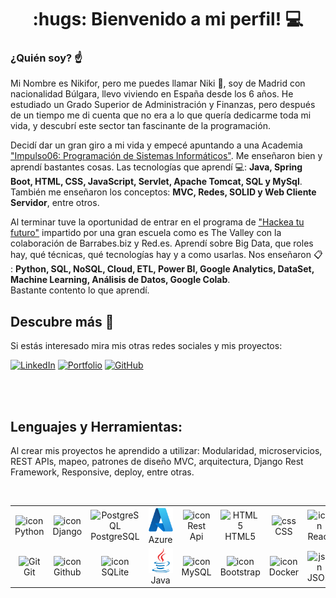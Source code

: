 <div align="center">
    <h1>:hugs: Bienvenido a mi perfil! 💻</h1>
</div>

### ¿Quién soy? ☝️
Mi Nombre es Nikifor, pero me puedes llamar Niki :wave:, soy de Madrid con nacionalidad Búlgara, llevo viviendo en España desde los 6 años. He estudiado un Grado Superior de Administración y Finanzas, pero después de un tiempo me di cuenta que no era a lo que quería dedicarme toda mi vida, y descubrí este sector tan fascinante de la programación.

Decidí dar un gran giro a mi vida y empecé apuntando a una Academia ["Impulso06: Programación de Sistemas Informáticos"](https://impulso06.com/). Me enseñaron bien y aprendí bastantes cosas. Las tecnologías que aprendí 💻: **Java, Spring Boot, HTML, CSS, JavaScript, Servlet, Apache Tomcat, SQL y MySql**. También me enseñaron los conceptos: **MVC, Redes, SOLID y Web Cliente Servidor**, entre otros.

Al terminar tuve la oportunidad de entrar en el programa de ["Hackea tu futuro"](https://www.hackeatufuturo.es/) impartido por una gran escuela como es The Valley con la colaboración de Barrabes.biz y Red.es. Aprendí sobre Big Data, que roles hay, qué técnicas, qué tecnologías hay y a como usarlas. Nos enseñaron 📋
: **Python, SQL, NoSQL, Cloud, ETL, Power BI, Google Analytics, DataSet, Machine Learning, Análisis de Datos, Google Colab**.<br> Bastante contento lo que aprendí.
<br>

## Descubre más 🚀 
Si estás interesado mira mis otras redes sociales y mis proyectos:

[![LinkedIn](https://img.shields.io/badge/LinkedIn-4b73bf?style=for-the-badge&logo=linkedin)](https://www.linkedin.com/in/nikifor-genchev/) [![Portfolio](https://img.shields.io/badge/Portfolio-ffcd00.svg?style=for-the-badge&logo=Qiskit&logoColor=000000)](https://nikidevelop.github.io/PortafolioDev.github.io/)  [![GitHub](https://img.shields.io/badge/GitHub-000000?style=for-the-badge&logo=github)](https://github.com/NikiDevelop/) 

<br><br>
## Lenguajes y Herramientas:
Al crear mis proyectos he aprendido a utilizar: Modularidad, microservicios, REST APIs, mapeo, patrones de diseño
MVC, arquitectura, Django Rest Framework, Responsive, deploy, entre otras.

<br>


<div style="display: flex; align-items: flex-start; align: center">
<table align="center">
  <tr>
    <td align="center" width="96">
        <img src="https://techstack-generator.vercel.app/python-icon.svg" alt="icon" width="40" height="40" />
      <br>Python
    </td>
    <td align="center" width="96">
        <img src="https://techstack-generator.vercel.app/django-icon.svg" alt="icon" width="40" height="40" />
      </a>
      <br>Django
    </td>
    <td align="center" width="96">
        <img src="https://skillicons.dev/icons?i=postgres" width="40" height="40" alt="PostgreSQL" />
      <br>PostgreSQL
    </td>
    <td align="center" width="96">
       <img src="https://github.com/devicons/devicon/blob/master/icons/azure/azure-original.svg" title="azure" alt="azure" width="40" height="40"/>
      <br>Azure
    </td>
    <td align="center" width="96">
        <img src="https://techstack-generator.vercel.app/restapi-icon.svg" alt="icon" width="40" height="40" />        
      <br>Rest Api
    </td>
    <td align="center" width="96">
        <img src="https://skillicons.dev/icons?i=html" width="40" height="40" alt="HTML5" />    
      <br>HTML5
    </td>
    <td align="center" width="96">
     <img src="https://skillicons.dev/icons?i=css" width="40" height="40" alt="css" />
      <br>CSS
    </td>
    <td align="center" width="96">
         <img src="https://techstack-generator.vercel.app/react-icon.svg" alt="icon" width="40" height="40" />
      <br>React
    </td>
    <td align="center" width="96">
        <img src="https://techstack-generator.vercel.app/js-icon.svg" alt="icon" width="40" height="40" />
      <br>JavaScript
    </td>
  </tr>
  <tr>
  <td align="center" width="96">
       <img src="https://user-images.githubusercontent.com/25181517/192108372-f71d70ac-7ae6-4c0d-8395-51d8870c2ef0.png" width="40" height="40" alt="Git" />
      <br>Git
    <td align="center" width="96">
        <img src="https://techstack-generator.vercel.app/github-icon.svg" alt="icon" width="40" height="40" />
      <br>Github
    </td>
    <td align="center" width="96">
        <img src="https://www.vectorlogo.zone/logos/sqlite/sqlite-icon.svg" alt="icon" width="40" height="40" />
      <br>SQLite
    </td>
    <td align="center"  width="96">
        <img src="https://raw.githubusercontent.com/devicons/devicon/master/icons/java/java-original.svg" width="40" height="40" alt="https://www.java.com" />
      <br>Java
    </td>
    <td align="center"  width="96">
        <img src="https://techstack-generator.vercel.app/mysql-icon.svg" alt="icon" width="40" height="40" />
      <br>MySQL
    </td>
    <td align="center" width="96">
         <img src="https://skillicons.dev/icons?i=bootstrap" alt="icon" width="40" height="40" />
      <br>Bootstrap
    </td>
    <td align="center"  width="96">
         <img src="https://techstack-generator.vercel.app/docker-icon.svg" alt="icon" width="40" height="40" />
      <br>Docker
    </td>
    <td align="center" width="96">
        <img src="https://www.vectorlogo.zone/logos/json/json-icon.svg" width="40" height="40" alt="json" />
      <br>JSON
    </td>
    <td align="center" width="96">
        <img src="https://skillicons.dev/icons?i=vscode"width="40" height="40" alt="VsCode" />
      <br>VsCode
    </td>
  </tr>
 <tr>
     
 </tr>
</table>
<br><br>


    


    

